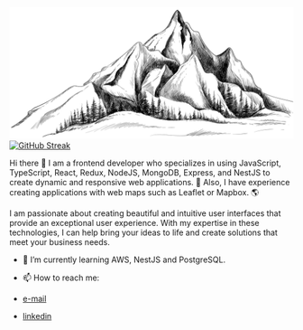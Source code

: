 ![mountain](./mountain_wide.jpg)
[![GitHub Streak](https://streak-stats.demolab.com/?user=EGNKupava&theme=nightowl)](https://git.io/streak-stats)

Hi there 👋 I am a frontend developer who specializes in using JavaScript, TypeScript, React, Redux, NodeJS, MongoDB, Express, and NestJS to create dynamic and responsive web applications. 🚀 Also, I have experience creating applications with web maps such as Leaflet or Mapbox. 🌎

I am passionate about creating beautiful and intuitive user interfaces that provide an exceptional user experience. With my expertise in these technologies, I can help bring your ideas to life and create solutions that meet your business needs.

- 🌱 I’m currently learning AWS, NestJS and PostgreSQL.

-  📫 How to reach me:
 - [e-mail](mailto:kupavaegn@gmail.com)
 - [linkedin](https://www.linkedin.com/in/kupavaegn/)
